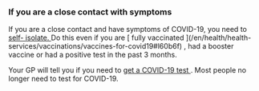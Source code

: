 ###  If you are a close contact with symptoms

If you are a close contact and have symptoms of COVID-19, you need to [ self-
isolate. ](/en/health/covid19/covid19-isolation-and-restricting#l0cdc5) Do
this even if you are [ fully vaccinated ](/en/health/health-
services/vaccinations/vaccines-for-covid19#l60b6f) , had a booster vaccine or
had a positive test in the past 3 months.

Your GP will tell you if you need to [ get a COVID-19 test
](/en/health/covid19/testing-for-covid19/) . Most people no longer need to
test for COVID-19.
